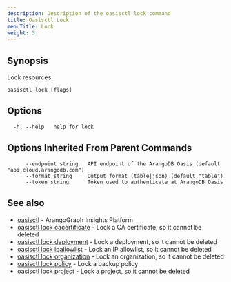 ```yaml
---
description: Description of the oasisctl lock command
title: Oasisctl Lock
menuTitle: Lock
weight: 5
---
```

## Synopsis
Lock resources

```
oasisctl lock [flags]
```

## Options
```
  -h, --help   help for lock
```

## Options Inherited From Parent Commands
```
      --endpoint string   API endpoint of the ArangoDB Oasis (default "api.cloud.arangodb.com")
      --format string     Output format (table|json) (default "table")
      --token string      Token used to authenticate at ArangoDB Oasis
```

## See also
* [oasisctl](../options.md)	 - ArangoGraph Insights Platform
* [oasisctl lock cacertificate](lock-cacertificate.md)	 - Lock a CA certificate, so it cannot be deleted
* [oasisctl lock deployment](lock-deployment.md)	 - Lock a deployment, so it cannot be deleted
* [oasisctl lock ipallowlist](lock-ipallowlist.md)	 - Lock an IP allowlist, so it cannot be deleted
* [oasisctl lock organization](lock-organization.md)	 - Lock an organization, so it cannot be deleted
* [oasisctl lock policy](lock-policy.md)	 - Lock a backup policy
* [oasisctl lock project](lock-project.md)	 - Lock a project, so it cannot be deleted

